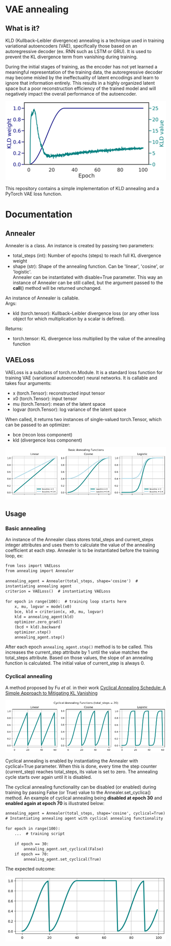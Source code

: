 # VAE annealing

## What is it?

KLD (Kullback–Leibler divergence) annealing is a technique used in training variational autoencoders (VAE), 
specifically those based on an autoregressive decoder (ex. RNN such as LSTM or GRU). It is used to prevent the KL 
divergence term from vanishing during training. 

During the initial stages of training, as the encoder has not yet 
learned a meaningful representation of the training data, the autoregressive decoder may become misled by the 
ineffectuality of latent encodings and learn to ignore that information entirely. This results in a highly organized 
latent space but a poor reconstruction efficiency of the trained model and will negatively impact the overall 
performance of the autoencoder.  
  
![Basic annealing shapes](https://github.com/hubertrybka/vae-annealing/blob/main/figures/annealing_example.png)

This repository contains a simple implementation of KLD annealing and a PyTorch VAE loss function.

# Documentation

## Annealer  
 Annealer is a class. An instance is created by passing two parameters:
 * total_steps (int): Number of epochs (steps) to reach full KL divergence weight
 * shape (str): Shape of the annealing function. Can be 'linear', 'cosine', or 'logistic'.  
 Annealer can be instantiated with disable=True parameter. This way an instance of Annealer can be still called, but the argument passed to the __call__() method will be returned unchanged.
  
An instance of Annealer is callable.  
Args:
 * kld (torch.tensor): Kullback–Leibler divergence loss (or any other loss object for which multiplication by a scalar is defined).
  
Returns:  
 * torch.tensor: KL divergence loss multiplied by the value of the annealing function


## VAELoss
 VAELoss is a subclass of torch.nn.Module. It is a standard loss function for training VAE (variational autoencoder) neural networks. It is callable and takes four arguments: 
 * x (torch.Tensor): reconstructed input tensor
 * x0 (torch.Tensor): input tensor
 * mu (torch.Tensor): mean of the latent space
 * logvar (torch.Tensor): log variance of the latent space
  
 When called, it returns two instances of single-valued torch.Tensor, which can be passed to an optimizer: 
 * bce (recon loss component)
 * kld (divergence loss component)
  
![Basic annealing shapes](https://github.com/hubertrybka/vae-annealing/blob/main/figures/shapes.png)
 
 ## Usage
 ### Basic annealing
 An instance of the Annealer class stores total_steps and current_steps integer attributes and uses them to calculate the value of the annealing coefficient at each step. Annealer is to be instantiated before the training loop, ex:  
 ```
 from loss import VAELoss
 from annealing import Annealer
  
 annealing_agent = Annealer(total_steps, shape='cosine')  # instantiating annealing agent
 criterion = VAELoss()  # instantiating VAELoss
  
 for epoch in range(100):  # training loop starts here
     x, mu, logvar = model(x0)
     bce, kld = criterion(x, x0, mu, logvar)
     kld = annealing_agent(kld)
     optimizer.zero_grad()
     (bcd + kld).backward
     optimizer.step()
     annealing_agent.step()
 ```  
 After each epoch `annealing_agent.step()` method is to be called. This increases the current_step attribute by 1 until the value matches the total_steps attribute. Based on those values, the slope of an annealing function is calculated. The initial value of current_step is always 0.

 ### Cyclical annealing
 A method proposed by Fu _et al._ in their work [Cyclical Annealing Schedule: A Simple Approach to Mitigating KL Vanishing](https://arxiv.org/abs/1903.10145)  
   
 ![Cyclical annealing shapes](https://github.com/hubertrybka/vae-annealing/blob/main/figures/cyclical_shapes.png)

 Cyclical annealing is enabled by instantiating the Annealer with cyclical=True parameter. When this is done, every time the step counter (current_step) reaches total_steps, its value is set to zero. The annealing cycle starts over again until it is disabled.  
   
 The cyclical annealing functionality can be disabled (or enabled) during training by passing False (or True) value to the Annealer.set_cyclica() method. An example of cyclical annealing being **disabled at epoch 30** and **enabled again at epoch 70** is illustrated below:
 ```
 annealing_agent = Annealer(total_steps, shape='cosine', cyclical=True)
 # Instantiating annealing agent with cyclical annealing functionality
  
 for epoch in range(100):
     ...  # training script

     if epoch == 30:
         annealing_agent.set_cyclical(False)
     if epoch == 70:
         annealing_agent.set_cyclical(True)
 ```  
 The expected outcome:  
   
 ![Cyclical annealing disable](https://github.com/hubertrybka/vae-annealing/blob/main/figures/enable_disable.png)
